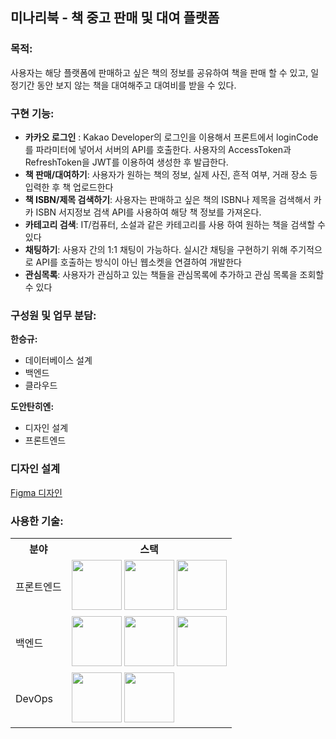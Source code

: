 ## 미나리북 - 책 중고 판매 및 대여 플랫폼


### 목적:  
사용자는 해당 플랫폼에 판매하고 싶은 책의 정보를 공유하여 책을 판매 할 수 있고, 일정기간 동안 보지 않는 책을 대여해주고 대여비를 받을 수 있다.


### 구현 기능:
- **카카오 로그인** : Kakao Developer의 로그인을 이용해서 프론트에서 loginCode를 파라미터에 넣어서 서버의 API를 호출한다. 사용자의 AccessToken과 RefreshToken을 JWT를 이용하여 생성한 후 발급한다. 
- **책 판매/대여하기**: 사용자가 원하는 책의 정보, 실제 사진, 흔적 여부, 거래 장소 등 입력한 후 책 업로드한다
- **책 ISBN/제목 검색하기**: 사용자는 판매하고 싶은 책의 ISBN나 제목을 검색해서 카카 ISBN 서지정보 검색 API를 사용하여 해당 책 정보를 가져온다.
- **카테고리 검색**: IT/컴퓨터, 소설과 같은 카테고리를 사용 하여 원하는 책을 검색할 수 있다
- **채팅하기**: 사용자 간의 1:1 채팅이 가능하다. 실시간 채팅을 구현하기 위해 주기적으로 API를 호출하는 방식이 아닌 웹소켓을 연결하여 개발한다
- **관심목록**: 사용자가 관심하고 있는 책들을 관심목록에 추가하고 관심 목록을 조회할 수 있다


### 구성원 및 업무 분담:
**한승규:**
- 데이터베이스 설계
- 백엔드
- 클라우드

**도안탄히엔:**
- 디자인 설계
- 프론트엔드

### 디자인 설계
[Figma 디자인](https://www.figma.com/design/bES4AOWz3c28M0N5tAh05I/%EB%AF%B8%EB%82%98%EB%A6%AC%EB%B6%81?node-id=0-1&t=Fh7P8n7Hvr41vWvt-0)


### 사용한 기술:
<table>
  <tr>
    <th>분야</th>
    <th>스택</th>
  </tr>
  <tr>
    <td>프론트엔드</td>
    <td>
      <img src="https://github.com/thanhhien234/MinaryBookstore/assets/95044821/03b3d928-bc98-490e-9d50-d1516c58035f" width="80">
      <img src="https://github.com/thanhhien234/MinaryBookstore/assets/95044821/3921e36e-dca4-4f2a-a567-e04e10c4c502" width="80">
      <img src="https://github.com/thanhhien234/MinaryBookstore/assets/95044821/ef4acdf7-0e85-46c6-8ce4-784b2f7f5182" width="80">
    </td>
  </tr>
  <tr>
    <td>백엔드</td>
    <td>
      <img src="https://github.com/thanhhien234/MinaryBookstore/assets/95044821/8db54969-a689-4364-9f35-7ee16743f9fd" width="80">
      <img src="https://github.com/thanhhien234/MinaryBookstore/assets/95044821/2700b032-17d7-44e0-a27b-1376361ea1f1" width="80">
      <img src="https://github.com/thanhhien234/MinaryBookstore/assets/95044821/eb81968a-118a-4e5f-8a9b-1be574507bf2" width="80">
    </td>
  </tr>
  <tr>
    <td>DevOps</td>
    <td>
      <img src="https://github.com/thanhhien234/MinaryBookstore/assets/95044821/a3f53870-34f7-4b6e-955a-a374e5305269" width="80">
      <img src="https://github.com/thanhhien234/MinaryBookstore/assets/95044821/d011fb2f-4dc8-40e8-817e-28fa26739df6" width="80">
    </td>
  </tr>
</table>
